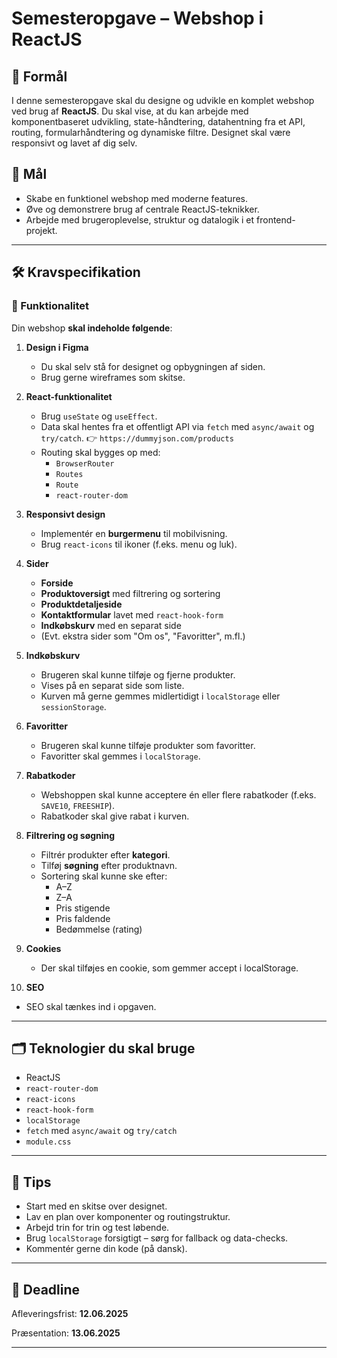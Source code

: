 # Semesteropgave – Webshop i ReactJS

## 📌 Formål

I denne semesteropgave skal du designe og udvikle en komplet webshop ved brug af **ReactJS**. Du skal vise, at du kan arbejde med komponentbaseret udvikling, state-håndtering, datahentning fra et API, routing, formularhåndtering og dynamiske filtre. Designet skal være responsivt og lavet af dig selv.

## 🎯 Mål

- Skabe en funktionel webshop med moderne features.
- Øve og demonstrere brug af centrale ReactJS-teknikker.
- Arbejde med brugeroplevelse, struktur og datalogik i et frontend-projekt.

---

## 🛠️ Kravspecifikation

### 🔧 Funktionalitet

Din webshop **skal indeholde følgende**:

1. **Design i Figma**

   - Du skal selv stå for designet og opbygningen af siden.
   - Brug gerne wireframes som skitse.

2. **React-funktionalitet**

   - Brug `useState` og `useEffect`.
   - Data skal hentes fra et offentligt API via `fetch` med `async/await` og `try/catch`.
     👉 `https://dummyjson.com/products`
   - Routing skal bygges op med:
     - `BrowserRouter`
     - `Routes`
     - `Route`
     - `react-router-dom`

3. **Responsivt design**

   - Implementér en **burgermenu** til mobilvisning.
   - Brug `react-icons` til ikoner (f.eks. menu og luk).

4. **Sider**

   - **Forside**
   - **Produktoversigt** med filtrering og sortering
   - **Produktdetaljeside**
   - **Kontaktformular** lavet med `react-hook-form`
   - **Indkøbskurv** med en separat side
   - (Evt. ekstra sider som "Om os", "Favoritter", m.fl.)

5. **Indkøbskurv**

   - Brugeren skal kunne tilføje og fjerne produkter.
   - Vises på en separat side som liste.
   - Kurven må gerne gemmes midlertidigt i `localStorage` eller `sessionStorage`.

6. **Favoritter**

   - Brugeren skal kunne tilføje produkter som favoritter.
   - Favoritter skal gemmes i `localStorage`.

7. **Rabatkoder**

   - Webshoppen skal kunne acceptere én eller flere rabatkoder (f.eks. `SAVE10`, `FREESHIP`).
   - Rabatkoder skal give rabat i kurven.

8. **Filtrering og søgning**

   - Filtrér produkter efter **kategori**.
   - Tilføj **søgning** efter produktnavn.
   - Sortering skal kunne ske efter:
     - A–Z
     - Z–A
     - Pris stigende
     - Pris faldende
     - Bedømmelse (rating)

9. **Cookies**

   - Der skal tilføjes en cookie, som gemmer accept i localStorage.

10. **SEO**

- SEO skal tænkes ind i opgaven.

---

## 🗂️ Teknologier du skal bruge

- ReactJS
- `react-router-dom`
- `react-icons`
- `react-hook-form`
- `localStorage`
- `fetch` med `async/await` og `try/catch`
- `module.css`

---

## 📝 Tips

- Start med en skitse over designet.
- Lav en plan over komponenter og routingstruktur.
- Arbejd trin for trin og test løbende.
- Brug `localStorage` forsigtigt – sørg for fallback og data-checks.
- Kommentér gerne din kode (på dansk).

---

## 📅 Deadline

Afleveringsfrist: **12.06.2025**

Præsentation: **13.06.2025**

---
